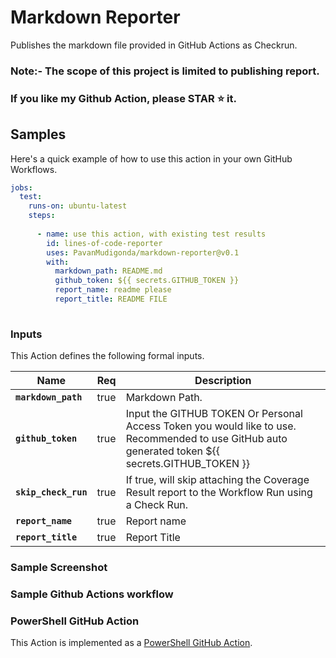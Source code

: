 # Markdown Reporter

Publishes the markdown file provided in GitHub Actions as Checkrun.

### Note:- The scope of this project is limited to publishing report.
###  If you like my Github Action, please **STAR ⭐** it.

## Samples


Here's a quick example of how to use this action in your own GitHub Workflows.

```yaml
jobs:
  test:
    runs-on: ubuntu-latest
    steps:
    
      - name: use this action, with existing test results
        id: lines-of-code-reporter
        uses: PavanMudigonda/markdown-reporter@v0.1
        with:
          markdown_path: README.md
          github_token: ${{ secrets.GITHUB_TOKEN }}
          report_name: readme please
          report_title: README FILE
                    
```


### Inputs

This Action defines the following formal inputs.

| Name | Req | Description
|-|-|-|
|**`markdown_path`**  | true | Markdown Path. 
|**`github_token`** | true | Input the GITHUB TOKEN Or Personal Access Token you would like to use. Recommended to use GitHub auto generated token ${{ secrets.GITHUB_TOKEN }}
|**`skip_check_run`** | true | If true, will skip attaching the Coverage Result report to the Workflow Run using a Check Run. 
|**`report_name`**  | true | Report name
|**`report_title`**  | true | Report Title



### Sample Screenshot


### Sample Github Actions workflow 



### PowerShell GitHub Action

This Action is implemented as a [PowerShell GitHub Action](https://github.com/ebekker/pwsh-github-action-base).
